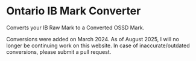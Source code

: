 # Ontario IB Mark Converter
Converts your IB Raw Mark to a Converted OSSD Mark.

Conversions were added on March 2024. As of August 2025, I will no longer be continuing work on this website. In case of inaccurate/outdated conversions, please submit a pull request.